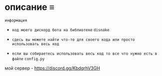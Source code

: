 # описание ≡︎

 `информация`

- `код моего дискорд бота на библиотеке` ```disnake```

- `сдесь вы можете найти что-то для своего кода или просто использовать весь код`

- `если вы собираетесь использовать весь код то все что нужно есть в файле` `config.py`

мой сервер - https://discord.gg/KbdqrhV3GH